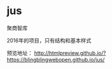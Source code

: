 # jus
聚商智库

2016年的项目，只有结构和基本样式

预览地址：
http://htmlpreview.github.io/?https://blingblingwebopen.github.io/jus/
